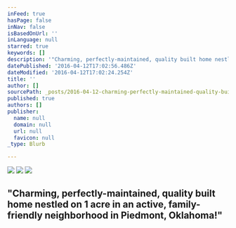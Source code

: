 ```yaml
---
inFeed: true
hasPage: false
inNav: false
isBasedOnUrl: ''
inLanguage: null
starred: true
keywords: []
description: '"Charming, perfectly-maintained, quality built home nestled on 1 acre in an active, family-friendly neighborhood in Piedmont, Oklahoma!"'
datePublished: '2016-04-12T17:02:56.486Z'
dateModified: '2016-04-12T17:02:24.254Z'
title: ''
author: []
sourcePath: _posts/2016-04-12-charming-perfectly-maintained-quality-built-home-nestled-o.md
published: true
authors: []
publisher:
  name: null
  domain: null
  url: null
  favicon: null
_type: Blurb

---
```

![](https://the-grid-user-content.s3-us-west-2.amazonaws.com/e8a8ae21-874c-4ad4-9c1e-11127698a19c.jpg)
![](https://the-grid-user-content.s3-us-west-2.amazonaws.com/090b8a7a-cee4-4ad4-a7a6-90e48aa7c69d.jpg)
![](https://the-grid-user-content.s3-us-west-2.amazonaws.com/15965640-b978-4ac2-938c-1d2e3467bece.jpg)

## "Charming, perfectly-maintained, quality built home nestled on 1 acre in an active, family-friendly neighborhood in Piedmont, Oklahoma!"